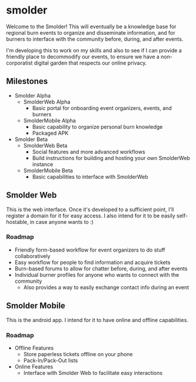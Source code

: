 # smolder

Welcome to the Smolder! This will eventually be a knowledge base for regional burn events to organize and disseminate information, and for burners to interface with the community before, during, and after events.

I'm developing this to work on my skills and also to see if I can provide a friendly place to decommodify our events, to ensure we have a non-corporatist digital garden that respects our online privacy.

## Milestones

* Smolder Alpha
	* SmolderWeb Alpha
		* Basic portal for onboarding event organizers, events, and burners
	* SmolderMobile Alpha
		* Basic capability to organize personal burn knowledge
		* Packaged APK
* Smolder Beta
	* SmolderWeb Beta
		* Social features and more advanced workflows
		* Build instructions for building and hosting your own SmolderWeb instance
	* SmolderMobile Beta
		* Basic capabilities to interface with SmolderWeb

## Smolder Web

This is the web interface. Once it's developed to a sufficient point, I'll register a domain for it for easy access. I also intend for it to be easily self-hostable, in case anyone wants to :)

### Roadmap
* Friendly form-based workflow for event organizers to do stuff collaboratively
* Easy workflow for people to find information and acquire tickets
* Burn-based forums to allow for chatter before, during, and after events
* Individual burner profiles for anyone who wants to connect with the community
	* Also provides a way to easily exchange contact info during an event


## Smolder Mobile

This is the android app. I intend for it to have online and offline capabilities. 

### Roadmap
* Offline Features
	* Store paperless tickets offline on your phone
	* Pack-In/Pack-Out lists
* Online Features
	* Interface with Smolder Web to facilitate easy interactions
